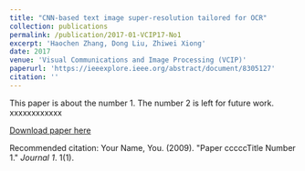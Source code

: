 ```yaml
---
title: "CNN-based text image super-resolution tailored for OCR"
collection: publications
permalink: /publication/2017-01-VCIP17-No1
excerpt: 'Haochen Zhang, Dong Liu, Zhiwei Xiong'
date: 2017
venue: 'Visual Communications and Image Processing (VCIP)'
paperurl: 'https://ieeexplore.ieee.org/abstract/document/8305127'
citation: ''
---
```

This paper is about the number 1. The number 2 is left for future work. xxxxxxxxxxxx

[Download paper here](http://academicpages.github.io/files/paper1.pdf)

Recommended citation: Your Name, You. (2009). "Paper cccccTitle Number 1." <i>Journal 1</i>. 1(1).
